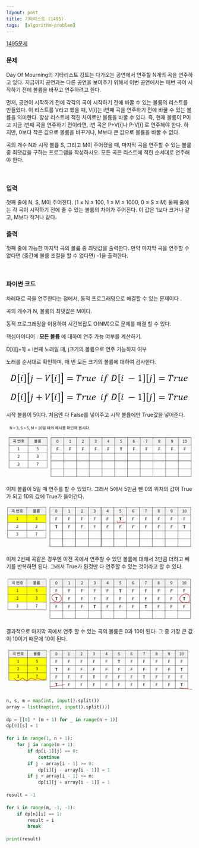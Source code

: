 ```yaml
---
layout: post
title: 기타리스트 (1495)
tags:  [algorithm-problem]
---
```


[1495문제](https://www.acmicpc.net/problem/1495)


### 문제
Day Of Mourning의 기타리스트 강토는 다가오는 공연에서 연주할 N개의 곡을 연주하고 있다. 지금까지 공연과는 다른 공연을 보여주기 위해서 이번 공연에서는 매번 곡이 시작하기 전에 볼륨을 바꾸고 연주하려고 한다.

먼저, 공연이 시작하기 전에 각각의 곡이 시작하기 전에 바꿀 수 있는 볼륨의 리스트를 만들었다. 이 리스트를 V라고 했을 때, V[i]는 i번째 곡을 연주하기 전에 바꿀 수 있는 볼륨을 의미한다. 항상 리스트에 적힌 차이로만 볼륨을 바꿀 수 있다. 즉, 현재 볼륨이 P이고 지금 i번째 곡을 연주하기 전이라면, i번 곡은 P+V[i]나 P-V[i] 로 연주해야 한다. 하지만, 0보다 작은 값으로 볼륨을 바꾸거나, M보다 큰 값으로 볼륨을 바꿀 수 없다.

곡의 개수 N과 시작 볼륨 S, 그리고 M이 주어졌을 때, 마지막 곡을 연주할 수 있는 볼륨 중 최댓값을 구하는 프로그램을 작성하시오. 모든 곡은 리스트에 적힌 순서대로 연주해야 한다.

&nbsp;


### 입력
첫째 줄에 N, S, M이 주어진다. (1 ≤ N ≤ 100, 1 ≤ M ≤ 1000, 0 ≤ S ≤ M) 둘째 줄에는 각 곡이 시작하기 전에 줄 수 있는 볼륨의 차이가 주어진다. 이 값은 1보다 크거나 같고, M보다 작거나 같다.
&nbsp;

### 출력
첫째 줄에 가능한 마지막 곡의 볼륨 중 최댓값을 출력한다. 만약 마지막 곡을 연주할 수 없다면 (중간에 볼륨 조절을 할 수 없다면) -1을 출력한다.

&nbsp;

### 파이썬 코드

차례대로 곡을 연주한다는 점에서, 동적 프로그래밍으로 해결할 수 있는 문제이다 .

곡의 개수가 N, 볼륨의 최댓값은 M이다.

동적 프로그래밍을 이용하여 시간복잡도 O(NM)으로 문제를 해결 할 수 있다.

핵심아이디어 : **모든 볼륨** 에 대하여 연주 가능 여부를 계산하기.

D[i][j+1] = i번째 노래일 때, j크기의 볼륨으로 연주 가능하지 여부

노래를 순서대로 확인하며, 매 번 모든 크기의 볼륨에 대하여 검사한다.

![Alt text](/public/post/2020_01_15_1495/howto_1.png)

시작 볼륨이 5이다. 처음엔 다 False를 넣어주고 시작 볼륨에만 True값을 넣어준다.

![Alt text](/public/post/2020_01_15_1495/howto_2.png)

이제 볼륨이 5일 때 연주를 할 수 있었다. 그래서 5에서 5만큼 뺀 0의 위치의 값이 True가 되고 10의 값에 True가 들어간다.

![Alt text](/public/post/2020_01_15_1495/howto_3.png)

이제 2번째 곡같은 경우엔 이전 곡에서 연주할 수 있던 볼륨에 대해서 3만큼 더하고 빼기를 반복하면 된다. 그래서 True가 된것만 다 연주할 수 있는 것이라고 할 수 있다.

![Alt text](/public/post/2020_01_15_1495/howto_4.png)

결과적으로 마지막 곡에서 연주 할 수 있는 곡의 볼륨은 0과 10이 된다. 그 중 가장 큰 값이 10이기 때문에 10이 된다.

![Alt text](/public/post/2020_01_15_1495/howto_5.png)

~~~python
n, s, m = map(int, input().split())
array = list(map(int, input().split()))

dp = [[0] * (m + 1) for _ in range(n + 1)]
dp[0][s] = 1

for i in range(1, n + 1):
    for j in range(m + 1):
        if dp[i-1][j] == 0:
            continue
        if j - array[i - 1] >= 0:
            dp[i][j - array[i - 1]] = 1
        if j + array[i - 1] <= m:
            dp[i][j + array[i - 1]] = 1

result = -1

for i in range(m, -1, -1):
    if dp[n][i] == 1:
        result = i
        break

print(result)
~~~
